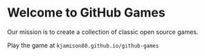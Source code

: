 # Welcome to GitHub Games

Our mission is to create a collection of classic open source games.

Play the game at `kjamison80.github.io/github-games`
